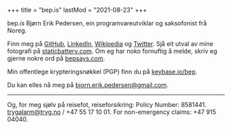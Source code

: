 +++
title = "bep.is"
lastMod = "2021-08-23"
+++

bep.*is* Bjørn Erik Pedersen, ein programvareutviklar og saksofonist frå Noreg.

Finn meg på [GitHub](https://github.com/bep), [LinkedIn](https://no.linkedin.com/in/bjørn-erik-pedersen-b0024415), [Wikipedia](https://nn.wikipedia.org/wiki/Brukar:Bep) og [Twitter](https://twitter.com/bepsays). Sjå eit utval av mine fotografi på [staticbattery.com](https://staticbattery.com/). Om eg har noko fornuftig å melde, skriv eg gjerne nokre ord på [bepsays.com](http://bepsays.com/).

Min offentlege krypteringsnøkkel (PGP) finn du på [keybase.io/bep](https://keybase.io/bep).

Du kan elles nå meg på [bjorn.erik.pedersen@gmail.com](mailto:bjorn.erik.pedersen@gmail.com).

---

Og, for meg sjølv på reisefot, reiseforsikring: Policy Number: 8581441. trygalarm@tryg.no / +47 55 17 10 01. For non-emergency claims: +47 915 04040.

